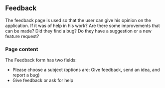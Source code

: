 ## Feedback

The feedback page is used so that the user can give his opinion on the application. 
If it was of help in his work?
Are there some improvements that can be made? 
Did they find a bug?
Do they have a suggestion or a new feature request?

### Page content

The Feedback form has two fields:
  - Please choose a subject (options are: Give feedback, send an idea, and report a bug)
  - Give feedback or ask for help